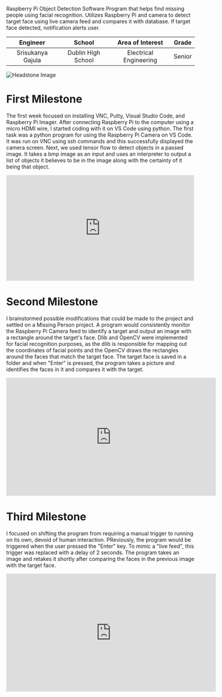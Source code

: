 ﻿Raspberry Pi Object Detection
Software Program that helps find missing people using facial recognition. Utilizes Raspberry Pi and camera to detect target face using live camera feed and compares it with database. If target face detected, notification alerts user. 

| **Engineer** | **School** | **Area of Interest** | **Grade** |
|:--:|:--:|:--:|:--:|
| Srisukanya Gajula | Dublin High School | Electrical Engineering | Senior

![Headstone Image](https://bluestampengineering.com/wp-content/uploads/2016/05/improve.jpg)
  



# First Milestone
  

The first week focused on installing VNC, Putty, Visual Studio Code, and Raspberry Pi Imager. After connecting Raspberry Pi to the computer using a micro HDMI wire, I started coding with it on VS Code using python. The first task was a python program for using the Raspberry Pi Camera on VS Code. It was run on VNC using ssh commands and this successfully displayed the camera screen. Next, we used tensor flow to detect objects in a passed image. It takes a bmp image as an input and uses an interpreter to output a list of objects it believes to be in the image along with the certainty of it being that object. 

<iframe width="502" height="282" src="https://www.youtube.com/embed/h1WzSu9p8jA" title="YouTube video player" frameborder="0" allow="accelerometer; autoplay; clipboard-write; encrypted-media; gyroscope; picture-in-picture" allowfullscreen></iframe>


# Second Milestone

I brainstormed possible modifications that could be made to the project and settled on a Missing Person project. A program would consistently monitor the Raspberry Pi Camera feed to identify a target and output an image with a rectangle around the target's face. Dlib and OpenCV were implemented for facial recognition purposes, as the dlib is responsible for mapping out the coordinates of facial points and the OpenCV draws the rectangles around the faces that match the target face. The target face is saved in a folder and when "Enter" is pressed, the program takes a picture and identifies the faces in it and compares it with the target. 

<iframe width="560" height="315" src="https://www.youtube.com/embed/F4LTIHj898g" title="YouTube video player" frameborder="0" allow="accelerometer; autoplay; clipboard-write; encrypted-media; gyroscope; picture-in-picture" allowfullscreen></iframe>


# Third Milestone

I focused on shifting the program from requiring a manual trigger to running on its own, devoid of human interaction. PReviously, the program would be triggered when the user pressed the "Enter" key. To mimic a "live feed", this trigger was replaced with a delay of 2 seconds. The program takes an image and retakes it shortly after comparing the faces in the previous image with the target face.

<iframe width="560" height="315" src="https://www.youtube.com/embed/V2SAfn3KXy4" title="YouTube video player" frameborder="0" allow="accelerometer; autoplay; clipboard-write; encrypted-media; gyroscope; picture-in-picture" allowfullscreen></iframe>
